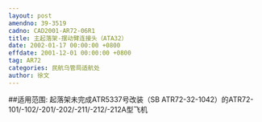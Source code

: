 ```yaml
---
layout: post
amendno: 39-3519
cadno: CAD2001-AR72-06R1
title: 主起落架-摆动臂连接头（ATA32）
date: 2002-01-17 00:00:00 +0800
effdate: 2001-12-01 00:00:00 +0800
tag: AR72
categories: 民航乌管局适航处
author: 徐文
---
```


##适用范围:
起落架未完成ATR5337号改装（SB ATR72-32-1042）的ATR72-101/-102/-201/-202/-211/-212/-212A型飞机

